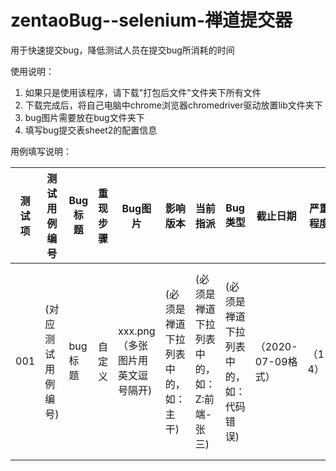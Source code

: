 # zentaoBug--selenium-禅道提交器

用于快速提交bug，降低测试人员在提交bug所消耗的时间

使用说明：
1. 如果只是使用该程序，请下载"打包后文件"文件夹下所有文件
2. 下载完成后，将自己电脑中chrome浏览器chromedriver驱动放置lib文件夹下
3. bug图片需要放在bug文件夹下
4. 填写bug提交表sheet2的配置信息
    
用例填写说明：

| 测试项	| 测试用例编号 | Bug标题 | 重现步骤 | Bug图片 | 影响版本 | 当前指派 | Bug类型 | 截止日期 | 严重程度 | 优先级 | 上传 |
| --- | --- | --- | --- | --- | --- | --- | --- | --- | --- | --- | --- | 
|001|(对应测试用例编号)|bug标题| 自定义 | xxx.png（多张图片用英文逗号隔开) | (必须是禅道下拉列表中的，如：主干) | (必须是禅道下拉列表中的，如：Z:前端-张三)  |(必须是禅道下拉列表中的，如：代码错误)  | （2020-07-09格式）|（1-4） |（1-4） | False（这里填写False，上传完成会自动改为True，为True的用例提交器不会提交） | 



